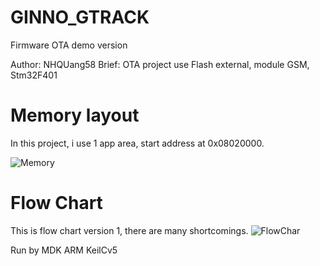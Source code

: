# GINNO_GTRACK
Firmware OTA demo version

Author: NHQUang58
Brief: OTA project use Flash external, module GSM, Stm32F401

# Memory layout
In this project, i use 1 app area, start address at 0x08020000.

![Memory](https://user-images.githubusercontent.com/44747290/135396732-64bb8f8d-3fb2-46b7-bd7e-10ae65047b58.PNG)

# Flow Chart
This is flow chart version 1, there are many shortcomings.
![FlowChar](https://user-images.githubusercontent.com/44747290/135397100-b0ae3e73-0154-4282-a9cf-5e96beadda3e.png)


Run by MDK ARM KeilCv5
